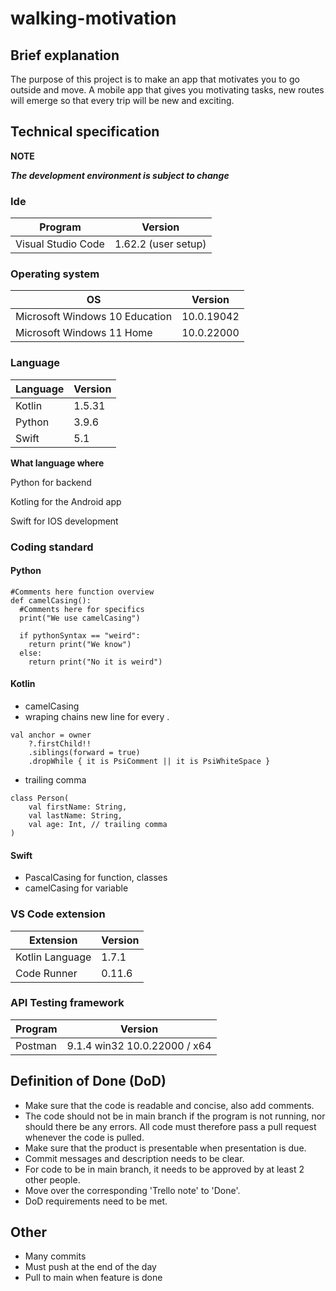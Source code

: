 # walking-motivation


## Brief explanation 
The purpose of this project is to make an app that motivates you to go outside and move.
A mobile app that gives you motivating tasks, new routes will emerge so that every trip will be new and exciting.


## Technical specification

**NOTE**

***The development environment is subject to change***

### Ide

|Program|Version|
|---|---|
|Visual Studio Code|1.62.2 (user setup)|

### Operating system

|OS|Version|
|---|---|
|Microsoft Windows 10 Education|10.0.19042|
|Microsoft Windows 11 Home|10.0.22000|

### Language

|Language|Version|
|---|---|
|Kotlin|1.5.31|
|Python|3.9.6|
|Swift|5.1|

**What language where**

Python for backend

Kotling for the Android app

Swift for IOS development


### Coding standard

#### Python

```
#Comments here function overview
def camelCasing():
  #Comments here for specifics
  print("We use camelCasing")
  
  if pythonSyntax == "weird":
    return print("We know")
  else:
    return print("No it is weird")

```

#### Kotlin

- camelCasing
- wraping chains new line for every .

```
val anchor = owner
    ?.firstChild!!
    .siblings(forward = true)
    .dropWhile { it is PsiComment || it is PsiWhiteSpace }

```
- trailing comma

```
class Person(
    val firstName: String,
    val lastName: String,
    val age: Int, // trailing comma
)
```

#### Swift

- PascalCasing for function, classes
- camelCasing for variable

### VS Code extension

|Extension|Version|
|---|---|
|Kotlin Language|1.7.1|
|Code Runner|0.11.6|

### API Testing framework

|Program|Version|
|---|---|
|Postman|9.1.4 win32 10.0.22000 / x64|

## Definition of Done (DoD)

- Make sure that the code is readable and concise, also add comments.
- The code should not be in main branch if the program is not running, nor should there be any errors. All code must therefore pass a pull request whenever the code is pulled.
- Make sure that the product is presentable when presentation is due.
- Commit messages and description needs to be clear.
- For code to be in main branch, it needs to be approved by at least 2 other people.
- Move over the corresponding 'Trello note' to 'Done'.
- DoD requirements need to be met.


## Other

- Many commits
- Must push at the end of the day
- Pull to main when feature is done
